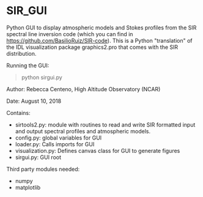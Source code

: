 # SIR_GUI
Python GUI to display atmospheric models and Stokes profiles from the SIR spectral line inversion code (which you can find in https://github.com/BasilioRuiz/SIR-code).
This is a Python "translation" of the IDL visualization package graphics2.pro that comes with the SIR distribution.

Running the GUI:
> python sirgui.py

Author:
Rebecca Centeno,
High Altitude Observatory (NCAR)

Date: August 10, 2018

Contains:
- sirtools2.py: module with routines to read and write SIR formatted input and output spectral profiles and atmospheric models.
- config.py: global variables for GUI
- loader.py: Calls imports for GUI
- visualization.py: Defines canvas class for GUI to generate figures
- sirgui.py: GUI root

Third party modules needed:
- numpy
- matplotlib


